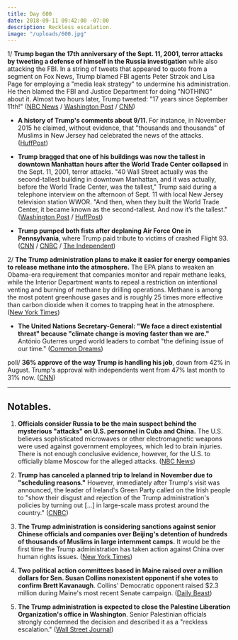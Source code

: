 ```yaml
---
title: Day 600
date: 2018-09-11 09:42:00 -07:00
description: Reckless escalation.
image: "/uploads/600.jpg"
---
```


1/ **Trump began the 17th anniversary of the Sept. 11, 2001, terror attacks by tweeting a defense of himself in the Russia investigation** while also attacking the FBI. In a string of tweets that appeared to quote from a segment on Fox News, Trump blamed FBI agents Peter Strzok and Lisa Page for employing a "media leak strategy" to undermine his administration. He then blamed the FBI and Justice Department for doing "NOTHING" about it. Almost two hours later, Trump tweeted: "17 years since September 11th!" ([NBC News](https://www.nbcnews.com/politics/donald-trump/trump-begins-solemn-9-11-anniversary-tweets-about-fbi-russia-n908401) / [Washington Post](https://www.washingtonpost.com/world/national-security/on-sept-11-anniversary-trump-launches-fresh-attacks-on-fbi-and-justice-department-with-dubious-allegation/2018/09/11/ff8f9040-b5c3-11e8-a7b5-adaaa5b2a57f_story.html) / [CNN](https://www.cnn.com/2018/09/11/politics/donald-trump-september-11-hurricane/index.html))

* **A history of Trump's comments about 9/11**. For instance, in November 2015 he claimed, without evidence, that "thousands and thousands" of Muslims in New Jersey had celebrated the news of the attacks. ([HuffPost](https://www.huffingtonpost.com/entry/donald-trump-september-11-anniversary_us_5b97abe3e4b0511db3e61093))

* **Trump bragged that one of his buildings was now the tallest in downtown Manhattan hours after the World Trade Center collapsed** in the Sept. 11, 2001, terror attacks. "40 Wall Street actually was the second-tallest building in downtown Manhattan, and it was actually, before the World Trade Center, was the tallest," Trump said during a telephone interview on the afternoon of Sept. 11 with local New Jersey television station WWOR. "And then, when they built the World Trade Center, it became known as the second-tallest. And now it’s the tallest." ([Washington Post](https://www.washingtonpost.com/news/morning-mix/wp/2018/09/11/and-now-its-the-tallest-trump-in-otherwise-somber-9-11-interview-couldnt-help-touting-one-of-his-buildings/) / [HuffPost](https://www.huffingtonpost.com/entry/donald-trump-911-new-york-building-tallest_us_5b97a998e4b0162f4730e114))

* **Trump pumped both fists after deplaning Air Force One in Pennsylvania**, where Trump paid tribute to victims of crashed Flight 93. ([CNN](https://www.cnn.com/2018/09/11/politics/trump-9-11-pennsylvania/index.html) / [CNBC](https://www.cnbc.com/2018/09/11/trump-911-memorial-is-where-heroes-stopped-the-forces-of-terror.html) / [The Independent](https://www.independent.co.uk/news/world/americas/trump-911-memorial-service-tweet-today-flight-93-september-white-house-a8532836.html))

2/ **The Trump administration plans to make it easier for energy companies to release methane into the atmosphere.** The EPA plans to weaken an Obama-era requirement that companies monitor and repair methane leaks, while the Interior Department wants to repeal a restriction on intentional venting and burning of methane by drilling operations. Methane is among the most potent greenhouse gases and is roughly 25 times more effective than carbon dioxide when it comes to trapping heat in the atmosphere. ([New York Times](https://www.nytimes.com/2018/09/10/climate/methane-emissions-epa.html))

* **The United Nations Secretary-General: "We face a direct existential threat" because "climate change is moving faster than we are."** António Guterres urged world leaders to combat "the defining issue of our time." ([Common Dreams](https://www.commondreams.org/news/2018/09/11/warning-existential-threat-humanity-un-chief-says-climate-change-moving-faster-we))

poll/ **36% approve of the way Trump is handling his job**, down from 42% in August. Trump's approval with independents went from 47% last month to 31% now. ([CNN](https://www.cnn.com/2018/09/10/politics/cnn-poll-trump-approval-independents/index.html))

---

## Notables.

1. **Officials consider Russia to be the main suspect behind the mysterious "attacks" on U.S. personnel in Cuba and China.** The U.S. believes sophisticated microwaves or other electromagnetic weapons were used against government employees, which led to brain injuries. There is not enough conclusive evidence, however, for the U.S. to officially blame Moscow for the alleged attacks. ([NBC News](https://www.nbcnews.com/news/latin-america/u-s-officials-suspect-russia-mystery-attacks-diplomats-cuba-china-n908141))

2. **Trump has canceled a planned trip to Ireland in November due to "scheduling reasons."** However, immediately after Trump's visit was announced, the leader of Ireland's Green Party called on the Irish people to "show their disgust and rejection of the Trump administration's policies by turning out \[...\] in large-scale mass protest around the country." ([CNBC](https://www.cnbc.com/2018/09/11/trump-cancels-planned-trip-to-ireland-reports.html))

3. **The Trump administration is considering sanctions against senior Chinese officials and companies over Beijing's detention of hundreds of thousands of Muslims in large internment camps.** It would be the first time the Trump administration has taken action against China over human rights issues. ([New York Times](https://www.nytimes.com/2018/09/10/world/asia/us-china-sanctions-muslim-camps.html))

4. **Two political action committees based in Maine raised over a million dollars for Sen. Susan Collins nonexistent opponent if she votes to confirm Brett Kavanaugh**. Collins' Democratic opponent raised $2.3 million during Maine's most recent Senate campaign. ([Daily Beast](https://www.thedailybeast.com/group-raises-nearly-dollar1m-for-susan-collins-nonexistent-opponent-if-she-votes-to-confirm-brett-kavanaugh))

5. **The Trump administration is expected to close the Palestine Liberation Organization's office in Washington**. Senior Palestinian officials strongly condemned the decision and described it as a "reckless escalation." ([Wall Street Journal](https://www.wsj.com/articles/trump-administration-to-close-palestine-liberation-organization-office-in-washington-1536546125))
